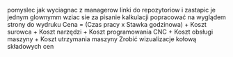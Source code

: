 pomyslec jak wyciagnac z managerow linki do repozytoriow i zastapic je jednym glownymm
wziac sie za pisanie kalkulacji
popracować na wyglądem strony do wydruku
Cena = (Czas pracy x Stawka godzinowa) + Koszt surowca + Koszt narzędzi + Koszt programowania CNC + Koszt obsługi maszyny + Koszt utrzymania maszyny
Zrobić wizualizacje kołową składowych cen
